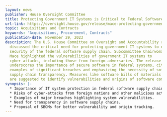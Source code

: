 ```yaml
---
layout: news
publisher: House Oversight Committee
title: Protecting Government IT Systems is Critical to Federal Software Supply Chain
url-link: https://oversight.house.gov/release/mace-protecting-government-it-systems-is-critical-to-federal-software-supply-chain/
topic: Acquisitions and Contracts
keywords: "Acquisitions, Procurement, Contracts"
publication-date: November 29, 2023
description: The U.S. House Committee on Oversight and Accountability recently
  discussed the critical need for protecting government IT systems to ensure the
  security of the federal software supply chain. Subcommittee Chairwoman Nancy
  Mace highlighted the vulnerabilities of government IT systems to
  cyber-attacks, including those from foreign adversaries. The release
  underscores the importance of secure software in federal systems, citing
  examples of significant breaches and emphasizing the necessity of software
  supply chain transparency. Measures like software bills of materials (SBOMs)
  are suggested to identify vulnerabilities and origins of software components.
synopsis: |-
  * Importance of IT system protection in federal software supply chain.
  * Risks of cyber-attacks from foreign nations and other malicious actors.
  * Examples of major breaches highlighting system vulnerabilities.
  * Need for transparency in software supply chains.
  * Proposal of SBOMs for better vulnerability and origin tracking.
---
```

